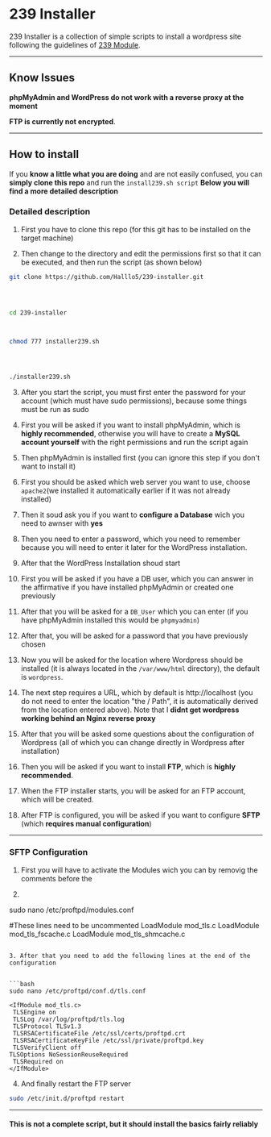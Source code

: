 # 239 Installer

239 Installer is a collection of simple scripts to install a wordpress site following the guidelines of [239 Module](https://bbz.macherit.ch/m239_main/).

---

## Know Issues


**phpMyAdmin and WordPress do not work with a reverse proxy at the moment**

**FTP is currently not encrypted**.

---

## How to install

If you **know a little what you are doing** and are not easily confused, you can **simply clone this repo** and run the `install239.sh script`
**Below you will find a more detailed description**

### Detailed description

1. First you have to clone this repo (for this git has to be installed on the target machine)
  
2. Then change to the directory and edit the permissions first so that it can be executed, and then run the script (as shown below)
  

```bash
git clone https://github.com/Halllo5/239-installer.git




cd 239-installer



chmod 777 installer239.sh




./installer239.sh
```

3. After you start the script, you must first enter the password for your account (which must have sudo permissions), because some things must be run as sudo
  
4. First you will be asked if you want to install phpMyAdmin, which is **highly recommended**, otherwise you will have to create a **MySQL account yourself** with the right permissions and run the script again
  
5. Then phpMyAdmin is installed first (you can ignore this step if you don't want to install it)
  
6. First you should be asked which web server you want to use, choose `apache2`(we installed it automatically earlier if it was not already installed)
  
7. Then it soud ask you if you want to **configure a Database** wich you need to awnser with **yes**
  
8. Then you need to enter a password, which you need to remember because you will need to enter it later for the WordPress installation.
  
9. After that the WordPress Installation shoud start
  
10. First you will be asked if you have a DB user, which you can answer in the affirmative if you have installed phpMyAdmin or created one previously
  
11. After that you will be asked for a `DB_User` which you can enter (if you have phpMyAdmin installed this would be `phpmyadmin`)
  
12. After that, you will be asked for a password that you have previously chosen
  
13. Now you will be asked for the location where Wordpress should be installed (it is always located in the `/var/www/html` directory), the default is `wordpress`.
  
14. The next step requires a URL, which by default is http://localhost (you do not need to enter the location "the / Path", it is automatically derived from the location entered above). Note that I **didnt get wordpress working behind an Nginx reverse proxy**
  
15. After that you will be asked some questions about the configuration of Wordpress (all of which you can change directly in Wordpress after installation)
  
16. Then you will be asked if you want to install **FTP**, which is **highly recommended**.
  
17. When the FTP installer starts, you will be asked for an FTP account, which will be created.
  
18. After FTP is configured, you will be asked if you want to configure **SFTP** (which **requires manual configuration**)
  

---

### SFTP Configuration

1. First you will have to activate the Modules wich you can by removig the comments before the
  
2. ```bash
  sudo nano /etc/proftpd/modules.conf
  
  #These lines need to be uncommented 
  LoadModule mod_tls.c 
  LoadModule mod_tls_fscache.c
  LoadModule mod_tls_shmcache.c
  
  ```
  
3. After that you need to add the following lines at the end of the configuration
  

```bash
sudo nano /etc/proftpd/conf.d/tls.conf
```

```
<IfModule mod_tls.c>
 TLSEngine on
 TLSLog /var/log/proftpd/tls.log
 TLSProtocol TLSv1.3
 TLSRSACertificateFile /etc/ssl/certs/proftpd.crt
 TLSRSACertificateKeyFile /etc/ssl/private/proftpd.key
 TLSVerifyClient off
TLSOptions NoSessionReuseRequired
 TLSRequired on
</IfModule>
```

4. And finally restart the FTP server
  

```bash
sudo /etc/init.d/proftpd restart
```

---

#### This is not a complete script, but it should install the basics fairly reliably 